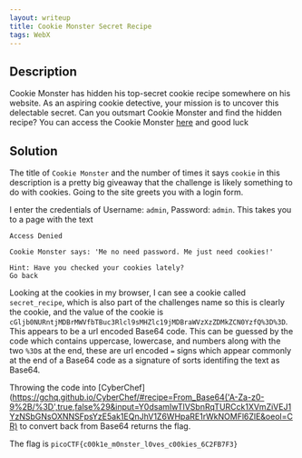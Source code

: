 ```yaml
---
layout: writeup
title: Cookie Monster Secret Recipe
tags: WebX
---
```


## Description

Cookie Monster has hidden his top-secret cookie recipe somewhere on his website. As an aspiring cookie detective, your mission is to uncover this delectable secret. Can you outsmart Cookie Monster and find the hidden recipe? You can access the Cookie Monster [here](http://verbal-sleep.picoctf.net:56241/) and good luck

## Solution

The title of `Cookie Monster` and the number of times it says `cookie` in this description is a pretty big giveaway that the challenge is likely something to do with cookies. Going to the site greets you with a login form.

I enter the credentials of Username: `admin`, Password: `admin`. This takes you to a page with the text

```text
Access Denied

Cookie Monster says: 'Me no need password. Me just need cookies!'

Hint: Have you checked your cookies lately?
Go back
```

Looking at the cookies in my browser, I can see a cookie called `secret_recipe`, which is also part of the challenges name so this is clearly the cookie, and the value of the cookie is `cGljb0NURntjMDBrMWVfbTBuc3Rlcl9sMHZlc19jMDBraWVzXzZDMkZCN0YzfQ%3D%3D`. This appears to be a url encoded Base64 code. This can be guessed by the code which contains uppercase, lowercase, and numbers along with the two `%3D`s at the end, these are url encoded `=` signs which appear commonly at the end of a Base64 code as a signature of sorts identifing the text as Base64.

Throwing the code into [CyberChef](https://gchq.github.io/CyberChef/#recipe=From_Base64('A-Za-z0-9%2B/%3D',true,false%29&input=Y0dsamIwTlVSbnRqTURCck1XVmZiVEJ1YzNSbGNsOXNNSFpsYzE5ak1EQnJhV1Z6WHpaRE1rWkNOMFl6ZlE&oeol=CR) to convert back from Base64 returns the flag.

The flag is `picoCTF{c00k1e_m0nster_l0ves_c00kies_6C2FB7F3}`
